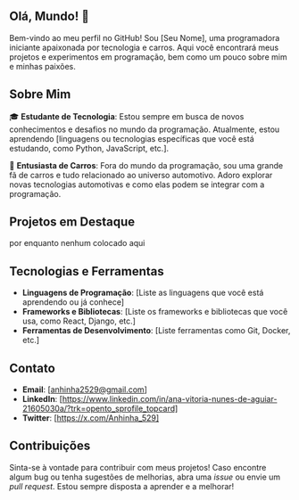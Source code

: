 ## Olá, Mundo! 🚀

Bem-vindo ao meu perfil no GitHub! Sou [Seu Nome], uma programadora iniciante apaixonada por tecnologia e carros. Aqui você encontrará meus projetos e experimentos em programação, bem como um pouco sobre mim e minhas paixões. 

## Sobre Mim

🎓 **Estudante de Tecnologia**: Estou sempre em busca de novos conhecimentos e desafios no mundo da programação. Atualmente, estou aprendendo [linguagens ou tecnologias específicas que você está estudando, como Python, JavaScript, etc.].

🚗 **Entusiasta de Carros**: Fora do mundo da programação, sou uma grande fã de carros e tudo relacionado ao universo automotivo. Adoro explorar novas tecnologias automotivas e como elas podem se integrar com a programação.

## Projetos em Destaque

por enquanto nenhum colocado aqui

## Tecnologias e Ferramentas

- **Linguagens de Programação**: [Liste as linguagens que você está aprendendo ou já conhece]
- **Frameworks e Bibliotecas**: [Liste os frameworks e bibliotecas que você usa, como React, Django, etc.]
- **Ferramentas de Desenvolvimento**: [Liste ferramentas como Git, Docker, etc.]

## Contato

- **Email**: [anhinha2529@gmail.com]
- **LinkedIn**: [https://www.linkedin.com/in/ana-vitoria-nunes-de-aguiar-21605030a/?trk=opento_sprofile_topcard]
- **Twitter**: [https://x.com/Anhinha_529]

## Contribuições

Sinta-se à vontade para contribuir com meus projetos! Caso encontre algum bug ou tenha sugestões de melhorias, abra uma *issue* ou envie um *pull request*. Estou sempre disposta a aprender e a melhorar!

